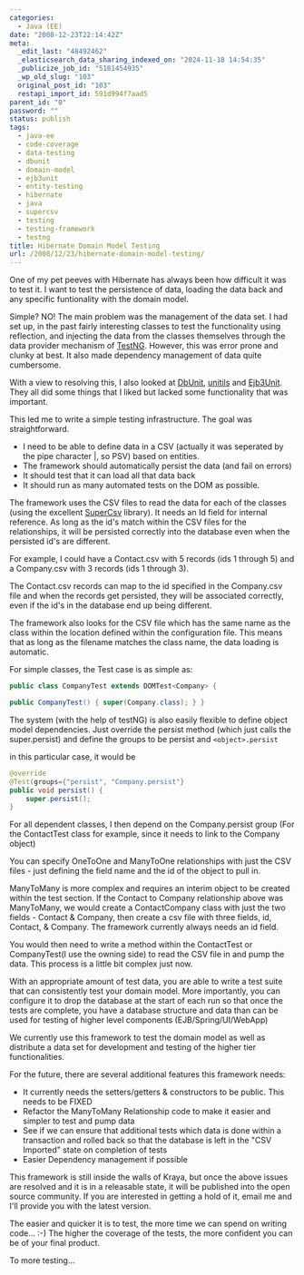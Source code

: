 ```yaml
---
categories:
  - Java (EE)
date: "2008-12-23T22:14:42Z"
meta:
  _edit_last: "48492462"
  _elasticsearch_data_sharing_indexed_on: "2024-11-18 14:54:35"
  _publicize_job_id: "5181454935"
  _wp_old_slug: "103"
  original_post_id: "103"
  restapi_import_id: 591d994f7aad5
parent_id: "0"
password: ""
status: publish
tags:
  - java-ee
  - code-coverage
  - data-testing
  - dbunit
  - domain-model
  - ejb3unit
  - entity-testing
  - hibernate
  - java
  - supercsv
  - testing
  - testing-framework
  - testng
title: Hibernate Domain Model Testing
url: /2008/12/23/hibernate-domain-model-testing/
---
```


One of my pet peeves with Hibernate has always been how difficult it was to test
it. I want to test the persistence of data, loading the data back and any
specific funtionality with the domain model.

Simple? NO! The main problem was the management of the data set. I had set up,
in the past fairly interesting classes to test the functionality using
reflection, and injecting the data from the classes themselves through the data
provider mechanism of [TestNG](http://testng.org/d "TestNG"). However, this was
error prone and clunky at best. It also made dependency management of data quite
cumbersome.

With a view to resolving this, I also looked at
[DbUnit](http://dbunit.sourceforge.net/ "DbUnit"),
[unitils](http://unitils.org/ "Unitils") and
[Ejb3Unit](http://ejb3unit.sourceforge.net/ "Ejb3Unit"). They all did some
things that I liked but lacked some functionality that was important.

<!--more-->

This led me to write a simple testing infrastructure. The goal was
straightforward.

- I need to be able to define data in a CSV (actually it was seperated by the
  pipe character |, so PSV) based on entities.
- The framework should automatically persist the data (and fail on errors)
- It should test that it can load all that data back
- It should run as many automated tests on the DOM as possible.

The framework uses the CSV files to read the data for each of the classes (using
the excellent [SuperCsv](http://supercsv.sourceforge.net/ "SuperCsv") library).
It needs an Id field for internal reference. As long as the id's match within
the CSV files for the relationships, it will be persisted correctly into the
database even when the persisted id's are different.

For example, I could have a Contact.csv with 5 records (ids 1 through 5) and a
Company.csv with 3 records (ids 1 through 3).

The Contact.csv records can map to the id specified in the Company.csv file and
when the records get persisted, they will be associated correctly, even if the
id's in the database end up being different.

The framework also looks for the CSV file which has the same name as the class
within the location defined within the configuration file. This means that as
long as the filename matches the class name, the data loading is automatic.

For simple classes, the Test case is as simple as:

```java
public class CompanyTest extends DOMTest<Company> {

public CompanyTest() { super(Company.class); } }
```

The system (with the help of testNG) is also easily flexible to define object
model dependencies. Just override the persist method (which just calls the
super.persist) and define the groups to be persist and `<object>.persist`

in this particular case, it would be

```java
@override
@Test(groups={"persist", "Company.persist"}
public void persist() {
    super.persist();
}
```

For all dependent classes, I then depend on the Company.persist group (For the
ContactTest class for example, since it needs to link to the Company object)

You can specify OneToOne and ManyToOne relationships with just the CSV files -
just defining the field name and the id of the object to pull in.

ManyToMany is more complex and requires an interim object to be created within
the test section. If the Contact to Company relationship above was ManyToMany,
we would create a ContactCompany class with just the two fields - Contact &
Company, then create a csv file with three fields, id, Contact, & Company. The
framework currently always needs an id field.

You would then need to write a method within the ContactTest or CompanyTest(I
use the owning side) to read the CSV file in and pump the data. This process is
a little bit complex just now.

With an appropriate amount of test data, you are able to write a test suite that
can consistently test your domain model. More importantly, you can configure it
to drop the database at the start of each run so that once the tests are
complete, you have a database structure and data than can be used for testing of
higher level components (EJB/Spring/UI/WebApp)

We currently use this framework to test the domain model as well as distribute a
data set for development and testing of the higher tier functionalities.

For the future, there are several additional features this framework needs:

- It currently needs the setters/getters & constructors to be public. This needs
  to be FIXED
- Refactor the ManyToMany Relationship code to make it easier and simpler to
  test and pump data
- See if we can ensure that additional tests which data is done within a
  transaction and rolled back so that the database is left in the "CSV Imported"
  state on completion of tests
- Easier Dependency management if possible

This framework is still inside the walls of Kraya, but once the above issues are
resolved and it is in a releasable state, it will be published into the open
source community. If you are interested in getting a hold of it, email me and
I'll provide you with the latest version.

The easier and quicker it is to test, the more time we can spend on writing
code... :-) The higher the coverage of the tests, the more confident you can be
of your final product.

To more testing...
